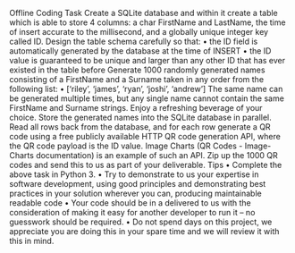 Offline Coding Task
Create a SQLite database and within it create a table which is able to store 4 columns: a char FirstName and LastName, the time of insert accurate to the millisecond, and a globally unique integer key called ID. Design the table schema carefully so that:
    • the ID field is automatically generated by the database at the time of INSERT 
    • the ID value is guaranteed to be unique and larger than any other ID that has ever existed in the table before
Generate 1000 randomly generated names consisting of a FirstName and a Surname taken in any order from the following list: 
    • [‘riley’, ‘james’, ‘ryan’, ‘joshi’, ‘andrew’]
The same name can be generated multiple times, but any single name cannot contain the same FirstName and Surname strings.
Enjoy a refreshing beverage of your choice.
Store the generated names into the SQLite database in parallel.
Read all rows back from the database, and for each row generate a QR code using a free publicly available HTTP QR code generation API, where the QR code payload is the ID value. Image Charts (QR Codes - Image-Charts documentation) is an example of such an API.
Zip up the 1000 QR codes and send this to us as part of your deliverable.
Tips
    • Complete the above task in Python 3.
    • Try to demonstrate to us your expertise in software development, using good principles and demonstrating best practices in your solution wherever you can, producing maintainable readable code
    • Your code should be in a delivered to us with the consideration of making it easy for another developer to run it – no guesswork should be required.
    • Do not spend days on this project, we appreciate you are doing this in your spare time and we will review it with this in mind.

